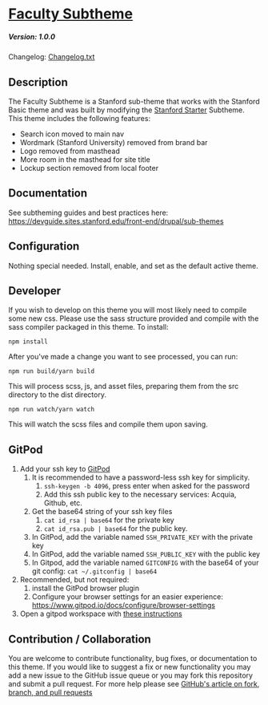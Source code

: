 # [Faculty Subtheme](https://github.com/SU-SWS/faculty_subtheme)
##### Version: 1.0.0

Changelog: [Changelog.txt](CHANGELOG.txt)

Description
---

The Faculty Subtheme is a Stanford sub-theme that works with the Stanford Basic theme and was built by modifying the [Stanford Starter](https://github.com/SU-SWS/stanford_starter) Subtheme. This theme includes the following features:

- Search icon moved to main nav
- Wordmark (Stanford University) removed from brand bar
- Logo removed from masthead
- More room in the masthead for site title
- Lockup section removed from local footer

Documentation
---
See subtheming guides and best practices here: 
https://devguide.sites.stanford.edu/front-end/drupal/sub-themes

Configuration
---

Nothing special needed. Install, enable, and set as the default active theme.

Developer
---

If you wish to develop on this theme you will most likely need to compile some new css. Please use the sass structure provided and compile with the sass compiler packaged in this theme. To install:

```
npm install
```
After you've made a change you want to see processed, you can run:
```
npm run build/yarn build
```
This will process scss, js, and asset files, preparing them from the src directory to the dist directory.

```
npm run watch/yarn watch
```
This will watch the scss files and compile them upon saving.

GitPod
---
1. Add your ssh key to [GitPod](https://gitpod.io/variables)
   1. It is recommended to have a password-less ssh key for simplicity.
      1. `ssh-keygen -b 4096`, press enter when asked for the password
      2. Add this ssh public key to the necessary services: Acquia, Github, etc.
   2. Get the base64 string of your ssh key files
      1. `cat id_rsa | base64` for the private key
      2. `cat id_rsa.pub | base64` for the public key.
   3. In GitPod, add the variable named `SSH_PRIVATE_KEY` with the private key
   4. In GitPod, add the variable named `SSH_PUBLIC_KEY` with the public key
   5. In Gitpod, add the variable named `GITCONFIG` with the base64 of your git config: `cat ~/.gitconfig | base64`
2. Recommended, but not required:
   1. install the GitPod browser plugin
   2. Configure your browser settings for an easier experience: https://www.gitpod.io/docs/configure/browser-settings
3. Open a gitpod workspace with [these instructions](https://www.gitpod.io/docs/getting-started#start-your-first-workspace)


Contribution / Collaboration
---

You are welcome to contribute functionality, bug fixes, or documentation to this theme. If you would like to suggest a fix or new functionality you may add a new issue to the GitHub issue queue or you may fork this repository and submit a pull request. For more help please see [GitHub's article on fork, branch, and pull requests](https://help.github.com/articles/using-pull-requests)
